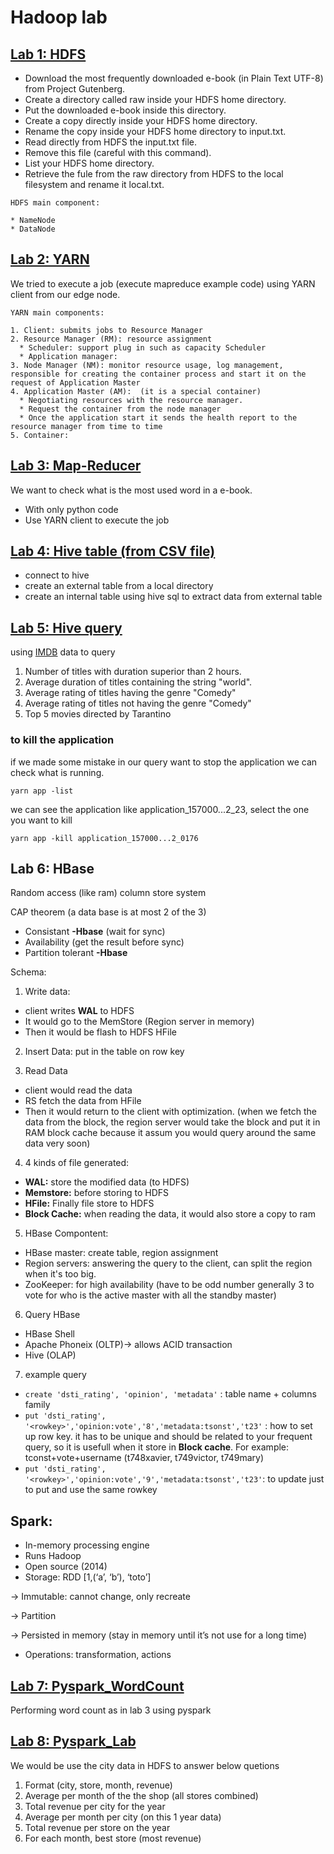 # Hadoop lab

## [Lab 1: HDFS](https://github.com/Yuhsuant1994/DataScienceTechInstitute/blob/master/Hadoop%20%26%20Spark/Lab%201:%20HDFS.md)

* Download the most frequently downloaded e-book (in Plain Text UTF-8) from Project Gutenberg.
* Create a directory called raw inside your HDFS home directory.
* Put the downloaded e-book inside this directory. 
* Create a copy directly inside your HDFS home directory.
* Rename the copy inside your HDFS home directory to input.txt.
* Read directly from HDFS the input.txt file.
* Remove this file (careful with this command).
* List your HDFS home directory.
* Retrieve the fule from the raw directory from HDFS to the local filesystem and rename it local.txt.

```
HDFS main component:

* NameNode
* DataNode
```

## [Lab 2: YARN](https://github.com/Yuhsuant1994/DataScienceTechInstitute/blob/master/Hadoop%20%26%20Spark/Lab%202:%20YARN%20.md)

We tried to execute a job (execute mapreduce example code) using YARN client from our edge node.

```
YARN main components:

1. Client: submits jobs to Resource Manager
2. Resource Manager (RM): resource assignment
  * Scheduler: support plug in such as capacity Scheduler
  * Application manager:
3. Node Manager (NM): monitor resource usage, log management, responsible for creating the container process and start it on the request of Application Master
4. Application Master (AM):  (it is a special container) 
  * Negotiating resources with the resource manager.
  * Request the container from the node manager
  * Once the application start it sends the health report to the resource manager from time to time
5. Container:
```

## [Lab 3: Map-Reducer](https://github.com/Yuhsuant1994/DataScienceTechInstitute/blob/master/Hadoop%20%26%20Spark/Lab%203:%20Map-Reducer%20.md)

We want to check what is the most used word in a e-book.

- With only python code
- Use YARN client to execute the job

## [Lab 4: Hive table (from CSV file)](https://github.com/Yuhsuant1994/DataScienceTechInstitute/blob/master/Hadoop%20%26%20Spark/Lab%204:%20Hive%20table%20(from%20CSV).md)

* connect to hive
* create an external table from a local directory
* create an internal table using hive sql to extract data from external table

## [Lab 5: Hive query](https://github.com/Yuhsuant1994/DataScienceTechInstitute/blob/master/Hadoop/Lab%205:%20Hive%20query.md)

using [IMDB](https://www.imdb.com/interfaces/) data to query

1) Number of titles with duration superior than 2 hours.
2) Average duration of titles containing the string "world".
3) Average rating of titles having the genre "Comedy"
4) Average rating of titles not having the genre "Comedy"
5) Top 5 movies directed by Tarantino

### to kill the application

if we made some mistake in our query want to stop the application we can check what is running.

`yarn app -list`

we can see the application like application_157000...2_23, select the one you want to kill

`yarn app -kill application_157000...2_0176`

## Lab 6: HBase

Random access (like ram) column store system

CAP theorem (a data base is at most 2 of the 3)
*	Consistant **-Hbase** (wait for sync)
*	Availability (get the result before sync)
*	Partition tolerant **-Hbase**

Schema:

1. Write data: 

 * client writes **WAL** to HDFS 
 * It would go to the MemStore (Region server in memory) 
 * Then it would be flash to HDFS HFile

2. Insert Data: put in the table on row key

3. Read Data

 * client would read the data 
 * RS fetch the data from HFile 
 * Then it would return to the client with optimization. (when we fetch the data from the block, the region server would take the block and put it in RAM block cache because it assum you would query around the same data very soon)

4. 4 kinds of file generated: 

* **WAL:** store the modified data (to HDFS)
* **Memstore:** before storing to HDFS
* **HFile:** Finally file store to HDFS
* **Block Cache:** when reading the data, it would also store a copy to ram

5. HBase Compontent:

* HBase master: create table, region assignment
* Region servers: answering the query to the client, can split the region when it's too big. 
* ZooKeeper: for high availability (have to be odd number generally 3 to vote for who is the active master with all the standby master)

6. Query HBase

* HBase Shell
* Apache Phoneix (OLTP)-> allows ACID transaction
* Hive (OLAP)

7. example query

* `create 'dsti_rating', 'opinion', 'metadata'` : table name + columns family
* `put 'dsti_rating', '<rowkey>','opinion:vote','8','metadata:tsonst','t23'` : how to set up row key. it has to be unique and should be related to your frequent query, so it is usefull when it store in **Block cache**. For example: tconst+vote+username (t748xavier, t749victor, t749mary)
* `put 'dsti_rating', '<rowkey>','opinion:vote','9','metadata:tsonst','t23'`: to update just to put and use the same rowkey


## Spark:
-	In-memory processing engine
-	Runs Hadoop
-	Open source (2014)
- Storage: RDD  [1,(‘a’, ‘b’), ‘toto’]

 -> Immutable: cannot change, only recreate
 
 -> Partition 
 
 -> Persisted in memory (stay in memory until it’s not use for a long time)
 
- Operations: transformation, actions


## [Lab 7: Pyspark_WordCount](https://github.com/Yuhsuant1994/DataScienceTechInstitute/blob/master/Hadoop%20%26%20Spark/Lab%205:%20Hive%20query.md)

Performing word count as in lab 3 using pyspark

## [Lab 8: Pyspark_Lab](https://github.com/Yuhsuant1994/DataScienceTechInstitute/blob/master/Hadoop%20%26%20Spark/Lab%208:%20Pyspark_Lab.md)

We would be use the city data in HDFS to answer below quetions

1) Format (city, store, month, revenue)
2) Average per month of the the shop (all stores combined)
3) Total revenue per city for the year
4) Average per month per city (on this 1 year data)
5) Total revenue per store on the year
6) For each month, best store (most revenue)
